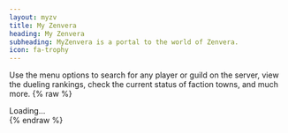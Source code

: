```yaml
---
layout: myzv
title: My Zenvera
heading: My Zenvera
subheading: MyZenvera is a portal to the world of Zenvera.
icon: fa-trophy
---
```

Use the menu options to search for any player or guild on the server, view the dueling rankings, check the current status of faction towns, and much more.
{% raw %}
<div id="myzv-stats">Loading...</div>
<script>$.get('https://myzv.herokuapp.com/status.php', function( data ) {$( '#myzv-stats' ).html( data ); });</script>
{% endraw %}